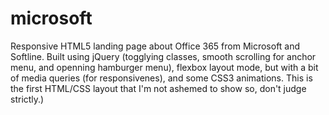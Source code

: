 # microsoft
Responsive HTML5 landing page about Office 365 from Microsoft and Softline.
Built using jQuery (togglying classes, smooth scrolling for anchor menu, and openning hamburger menu), flexbox layout mode, but with a bit of media queries (for responsivenes), and some CSS3 animations.
This is the first HTML/CSS layout that I'm not ashemed to show so, don't judge strictly.)
